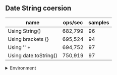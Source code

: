 ## Date String coersion

|name|ops/sec|samples|
|-|-|-|
|Using String()|682,799|96|
|Using brackets {}|695,524|94|
|Using '' + |694,752|97|
|Using date.toString()|750,919|97|


<details>
<summary>Environment</summary>

* __Machine:__ linux x64 | 2 vCPUs | 6.8GB Mem
* __Run:__ Wed Oct 25 2023 03:51:57 GMT+0000 (Coordinated Universal Time)
</details>

<!--
{"environment":{"platform":"linux","arch":"x64","cpus":2,"totalMemory":6.7597503662109375},"benchmarks":[{"name":"Using String()","opsSec":682798.8497476443,"samples":5},{"name":"Using brackets {}","opsSec":695523.9261144428,"samples":3},{"name":"Using '' + ","opsSec":694751.9783757286,"samples":5},{"name":"Using date.toString()","opsSec":750918.531583909,"samples":5}]}-->
